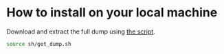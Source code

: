 # How to install on your local machine

Download and extract the full dump using 
[the script](/sh/get_dump.sh).

```sh
source sh/get_dump.sh
```